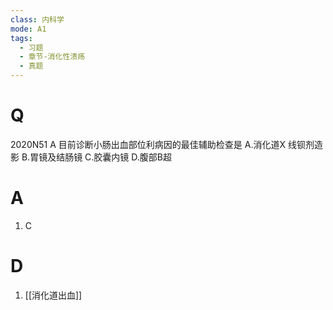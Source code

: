 ```yaml
---
class: 内科学
mode: A1
tags:
  - 习题
  - 章节-消化性溃疡
  - 真题
---
```


# Q
2020N51 A 目前诊断小肠出血部位利病因的最佳辅助检查是
A.消化道X 线钡剂造影
B.胃镜及结肠镜
C.胶囊内镜
D.腹部B超
# A
1. C
# D
1. [[消化道出血]]